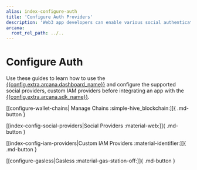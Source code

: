 ```yaml
---
alias: index-configure-auth
title: 'Configure Auth Providers'
description: 'Web3 app developers can enable various social authentication providers or custom IAM providers to onboard users in the app.'
arcana:
  root_rel_path: ../..
---
```


# Configure Auth

Use these guides to learn how to use the [{{config.extra.arcana.dashboard_name}}]({{page.meta.arcana.root_rel_path}}/concepts/dashboard.md) and configure the supported social providers, custom IAM providers before integrating an app with the [{{config.extra.arcana.sdk_name}}]({{page.meta.arcana.root_rel_path}}/concepts/authsdk.md).

[[configure-wallet-chains| Manage Chains :simple-hive_blockchain:]]{ .md-button }

[[index-config-social-providers|Social Providers :material-web:]]{ .md-button }

[[index-config-iam-providers|Custom IAM Providers :material-identifier:]]{ .md-button }

[[configure-gasless|Gasless :material-gas-station-off:]]{ .md-button }
